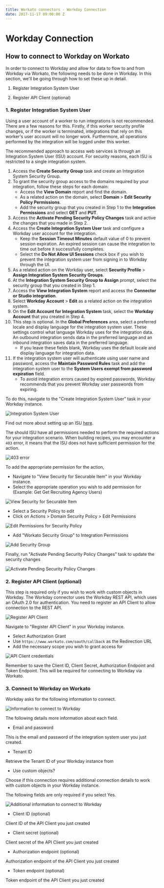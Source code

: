 ```yaml
---
title: Workato connectors - Workday Connection
date: 2017-11-17 09:00:00 Z
---
```


# Workday Connection

## How to connect to Workday on Workato
In order to connect to Workday and allow for data to flow to and from Workday via Workato, the following needs to be done in Workday. In this section, we'll be going through how to set these up in detail.

1. Register Integration System User

2. Register API Client (optional)

### 1. Register Integration System User
Using a user account of a worker to run integrations is not recommended. There are a few reasons for this. Firstly, if this worker security profile changes, or if the worker is terminated, integrations that rely on this worker's user account will no longer work. Furthermore, all operations performed by the integration will be logged under this worker.

The recommended approach to access web services is through an Integration System User (ISU) account. For security reasons, each ISU is restricted to a single integration system.

1. Access the **Create Security Group** task and create an Integration System Security Group.
2. To grant the security group access to the domains required by your integration, follow these steps for each domain:
    * Access the **View Domain** report and find the domain.
    * As a related action on the domain, select **Domain** > **Edit Security Policy Permissions**.
    * Add the security group that you created in Step 1 to the **Integration Permissions** and select **GET** and **PUT**.
3. Access the **Activate Pending Security Policy Changes** task and active the changes that you made in Step 2.
4. Access the **Create Integration System User** task and configure a Workday user account for the integration.
    * Keep the **Session Timeout Minutes** default value of 0 to prevent session expiration. An expired session can cause the integration to time out before it successfully completes.
    * Select the **Do Not Allow UI Sessions** check box if you wish to prevent the integration system user from signing in to Workday through the UI.
5. As a related action on the Workday user, select **Security Profile** > **Assign Integration System Security Groups**.
6. At the **Integration System Security Group to Assign** prompt, select the security group that you created in Step 1.
7. Access the **View Integration System** report and access the **Connector or Studio integration**.
8. Select **Workday Account** > **Edit** as a related action on the integration system.
9. On the **Edit Account for Integration System** task, select the **Workday Account** that you created in Step 4.
10. This step is optional. In the **Global Preferences** area, select a preferred locale and display language for the integration system user. These settings control what language Workday uses for the integration data. An outbound integration sends data in the preferred language and an inbound integration saves data in the preferred language.
    * If you leave these fields blank, Workday uses the default locale and display language for integration data.
11. If the integration system user will authenticate using user name and password, access the **Maintain Password Rules** task and add the integration system user to the **System Users exempt from password expiration** field.
    * To avoid integration errors caused by expired passwords, Workday recommends that you prevent Workday user passwords from expiring.

To do this, navigate to the "Create Integration System User" task in your Workday instance.

![Integration System User](/assets/images/workday/integration-system-user.png)

Find out more about setting up an ISU [here](https://doc.workday.com/reader/Z9lz_01hqDMDg6NSf7wCBQ/esBDCh5D66sgBhIxmQ5U5g).

The should ISU have all permissions needed to perform the required actions for your integration scenario. When building recipes, you may encounter a `403` error, it means that the ISU does not have sufficient permission for the action.

![403 error](/assets/images/workday/permission-error.png)

To add the appropriate permission for the action,

- Navigate to "View Security for Securable Item" in your Workday instance.
- Select the appropriate operation you wish to add permission for (Example: Get Get Recruiting Agency Users)

![View Security for Securable Item](/assets/images/workday/view-security-for-securable-item.png)

- Select a Security Policy to edit
- Click on Actions > Domain Security Policy > Edit Permissions

![Edit Permissions for Security Policy](/assets/images/workday/edit-permission-security-policy.png)

- Add "Workato Security Group" to Integration Permissions

![Add Security Group](/assets/images/workday/add-security-group.png)

Finally, run "Activate Pending Security Policy Changes" task to update the security changes

![Activate Pending Security Policy Changes](/assets/images/workday/activate-pending-security-policy-change.png)

### 2. Register API Client (optional)
This step is required only if you wish to work with custom objects in Workday. The Workday connector uses the Workday REST API, which uses an OAuth 2.0 for authentication. You need to register an API Client to allow connection to the REST API.

![Register API Client](/assets/images/workday/api-client-1.png)

Navigate to "Register API Client" in your Workday instance.

- Select Authorization Grant
- Use `https://www.workato.com/oauth/callback` as the Redirection URL
- Add the necessary scope you wish to grant access for

![API Client credentials](/assets/images/workday/api-client-2.png)

Remember to save the Client ID, Client Secret, Authorization Endpoint and Token Endpoint. This will be required for connecting to Workday via Workato.

### 3. Connect to Workday on Workato
Workday asks for the following information to connect.

![Information to connect to Workday](/assets/images/workday/workday-connection-1.png)

The following details more information about each field.

- Email and password

This is the email and password of the integration system user you just created.

- Tenant ID

Retrieve the Tenant ID of your Workday instance from 

- Use custom objects?

Choose if this connection requires additional connection details to work with custom objects in your Workday instance.

The following fields are only required if you select Yes.

![Additional information to connect to Workday](/assets/images/workday/workday-connection-2.png)

- Client ID (optional)

Client ID of the API Client you just created

- Client secret (optional)

Client secret of the API Client you just created

- Authorization endpoint (optional)

Authorization endpoint of the API Client you just created

- Token endpoint (optional)

Token endpoint of the API Client you just created
